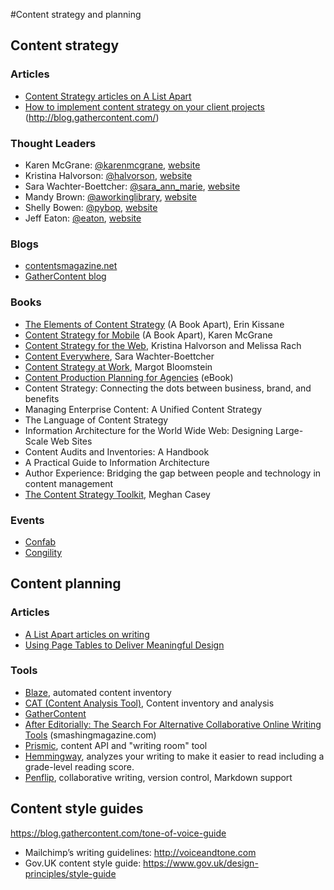 #Content strategy and planning

## Content strategy

### Articles

* [Content Strategy articles on A List Apart](http://alistapart.com/topic/content-strategy/)
* [How to implement content strategy on your client projects](http://blog.gathercontent.com/how-to-implement-content-strategy-on-your-client-projects) (http://blog.gathercontent.com/)

### Thought Leaders

* Karen McGrane: [@karenmcgrane](https://twitter.com/karenmcgrane), [website](http://karenmcgrane.com/)
* Kristina Halvorson: [@halvorson](https://twitter.com/halvorson), [website](http://braintraffic.com/)
* Sara Wachter-Boettcher: [@sara_ann_marie](https://twitter.com/sara_ann_marie), [website](http://www.sarawb.com/)
* Mandy Brown: [@aworkinglibrary](https://twitter.com/aworkinglibrary), [website](http://aworkinglibrary.com/)
* Shelly Bowen: [@pybop](https://twitter.com/pybop/), [website](http://www.pybop.com/)
* Jeff Eaton: [@eaton](https://twitter.com/eaton), [website](http://angrylittletree.com/)

### Blogs

* [contentsmagazine.net](http://contentsmagazine.net/)
* [GatherContent blog](http://blog.gathercontent.com)

### Books

* [The Elements of Content Strategy](http://www.abookapart.com/products/the-elements-of-content-strategy/) (A Book Apart), Erin Kissane 
* [Content Strategy for Mobile](http://www.abookapart.com/products/content-strategy-for-mobile/) (A Book Apart), Karen McGrane
* [Content Strategy for the Web](http://contentstrategy.com/book.html), Kristina Halvorson and Melissa Rach
* [Content Everywhere](http://rosenfeldmedia.com/books/content-everywhere/), Sara Wachter-Boettcher
* [Content Strategy at Work](http://appropriateinc.com/book/), Margot Bloomstein
* [Content Production Planning for Agencies](https://www.gathercontent.com/content-production-planning-for-agencies/) (eBook)
* Content Strategy: Connecting the dots between business, brand, and benefits
* Managing Enterprise Content: A Unified Content Strategy
* The Language of Content Strategy
* Information Architecture for the World Wide Web: Designing Large-Scale Web Sites
* Content Audits and Inventories: A Handbook
* A Practical Guide to Information Architecture
* Author Experience: Bridging the gap between people and technology in content management
* [The Content Strategy Toolkit](http://thecontentstrategytoolkit.com/), Meghan Casey


### Events

* [Confab](http://confabevents.com/)
* [Congility](http://www.congility.com/)


## Content planning

### Articles

* [A List Apart articles on writing](http://alistapart.com/topic/writing)
* [Using Page Tables to Deliver Meaningful Design](http://www.chapterthree.com/blog/nica-lorber/using-page-tables-deliver-meaningful-design)

### Tools

* [Blaze](https://www.blazecontent.com/), automated content inventory
* [CAT (Content Analysis Tool)](https://www.content-insight.com/), Content inventory and analysis
* [GatherContent](https://www.gathercontent.com/)
* [After Editorially: The Search For Alternative Collaborative Online Writing Tools](http://www.smashingmagazine.com/2014/04/17/after-editorially-alternative-collaborative-online-writing-tools/) (smashingmagazine.com)
* [Prismic](https://prismic.io/), content API and "writing room" tool
* [Hemmingway](http://www.hemingwayapp.com/), analyzes your writing to make it easier to read including a grade-level reading score.
* [Penflip](https://www.penflip.com/), collaborative writing, version control, Markdown support

## Content style guides

https://blog.gathercontent.com/tone-of-voice-guide

* Mailchimp’s writing guidelines: http://voiceandtone.com
* Gov.UK content style guide: https://www.gov.uk/design-principles/style-guide
